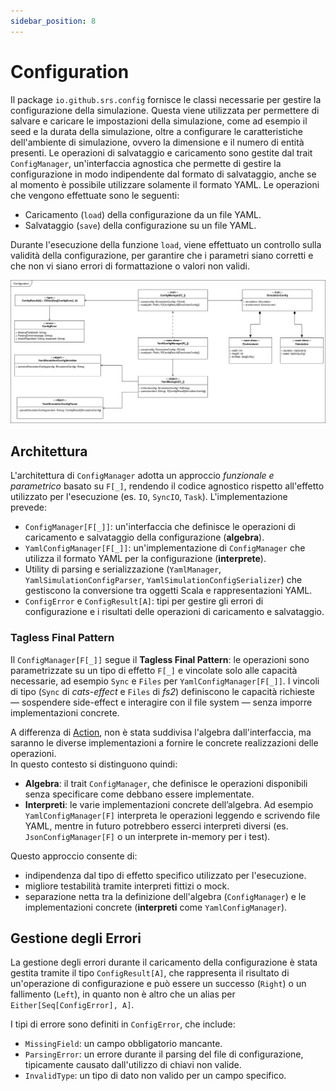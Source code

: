```yaml
---
sidebar_position: 8
---
```


# Configuration

Il package `io.github.srs.config` fornisce le classi necessarie per gestire la configurazione della simulazione.
Questa viene utilizzata per permettere di salvare e caricare le impostazioni della simulazione, come ad esempio il seed e la durata della simulazione, oltre a configurare le caratteristiche dell'ambiente di simulazione, ovvero la dimensione e il numero di entità presenti.
Le operazioni di salvataggio e caricamento sono gestite dal trait `ConfigManager`, un'interfaccia agnostica che permette di gestire la configurazione in modo indipendente dal formato di salvataggio, anche se al momento è possibile utilizzare solamente il formato YAML.
Le operazioni che vengono effettuate sono le seguenti:

- Caricamento (`load`) della configurazione da un file YAML.
- Salvataggio (`save`) della configurazione su un file YAML.

Durante l'esecuzione della funzione `load`, viene effettuato un controllo sulla validità della configurazione, per garantire che i parametri siano corretti e che non vi siano errori di formattazione o valori non validi.

![Configuration](../../static/img/04-detailed-design/configuration.png)

## Architettura

L'architettura di `ConfigManager` adotta un approccio _funzionale e parametrico_ basato su `F[_]`, rendendo il codice agnostico rispetto all'effetto utilizzato per l'esecuzione (es. `IO`, `SyncIO`, `Task`).
L'implementazione prevede:

- `ConfigManager[F[_]]`: un'interfaccia che definisce le operazioni di caricamento e salvataggio della configurazione (**algebra**).
- `YamlConfigManager[F[_]]`: un'implementazione di `ConfigManager` che utilizza il formato YAML per la configurazione (**interprete**).
- Utility di parsing e serializzazione (`YamlManager`, `YamlSimulationConfigParser`, `YamlSimulationConfigSerializer`) che gestiscono la conversione tra oggetti Scala e rappresentazioni YAML.
- `ConfigError` e `ConfigResult[A]`: tipi per gestire gli errori di configurazione e i risultati delle operazioni di caricamento e salvataggio.

### Tagless Final Pattern

Il `ConfigManager[F[_]]` segue il **Tagless Final Pattern**: le operazioni sono parametrizzate su un tipo di effetto `F[_]` e vincolate solo alle capacità necessarie, ad esempio `Sync` e `Files` per `YamlConfigManager[F[_]]`.
I vincoli di tipo (`Sync` di _cats-effect_ e `Files` di _fs2_) definiscono le capacità richieste — sospendere side-effect e interagire con il file system — senza imporre implementazioni concrete.

A differenza di [Action](./07-action.md), non è stata suddivisa l'algebra dall'interfaccia, ma saranno le diverse implementazioni a fornire le concrete realizzazioni delle operazioni.  
In questo contesto si distinguono quindi:

- **Algebra**: il trait `ConfigManager`, che definisce le operazioni disponibili senza specificare come debbano essere implementate.
- **Interpreti**: le varie implementazioni concrete dell’algebra. Ad esempio `YamlConfigManager[F]` interpreta le operazioni leggendo e scrivendo file YAML, mentre in futuro potrebbero esserci interpreti diversi (es. `JsonConfigManager[F]` o un interprete in-memory per i test).

Questo approccio consente di:

- indipendenza dal tipo di effetto specifico utilizzato per l'esecuzione.
- migliore testabilità tramite interpreti fittizi o mock.
- separazione netta tra la definizione dell'algebra (`ConfigManager`) e le implementazioni concrete (**interpreti** come `YamlConfigManager`).

## Gestione degli Errori

La gestione degli errori durante il caricamento della configurazione è stata gestita tramite il tipo `ConfigResult[A]`, che rappresenta il risultato di un'operazione di configurazione e può essere un successo (`Right`) o un fallimento (`Left`), in quanto non è altro che un alias per `Either[Seq[ConfigError], A]`.

I tipi di errore sono definiti in `ConfigError`, che include:

- `MissingField`: un campo obbligatorio mancante.
- `ParsingError`: un errore durante il parsing del file di configurazione, tipicamente causato dall'utilizzo di chiavi non valide.
- `InvalidType`: un tipo di dato non valido per un campo specifico.

